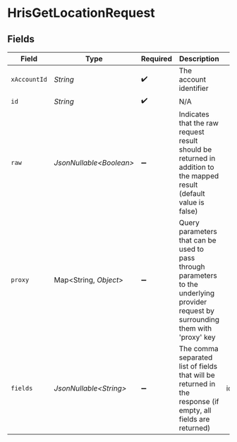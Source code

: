 # HrisGetLocationRequest


## Fields

| Field                                                                                                                                           | Type                                                                                                                                            | Required                                                                                                                                        | Description                                                                                                                                     | Example                                                                                                                                         |
| ----------------------------------------------------------------------------------------------------------------------------------------------- | ----------------------------------------------------------------------------------------------------------------------------------------------- | ----------------------------------------------------------------------------------------------------------------------------------------------- | ----------------------------------------------------------------------------------------------------------------------------------------------- | ----------------------------------------------------------------------------------------------------------------------------------------------- |
| `xAccountId`                                                                                                                                    | *String*                                                                                                                                        | :heavy_check_mark:                                                                                                                              | The account identifier                                                                                                                          |                                                                                                                                                 |
| `id`                                                                                                                                            | *String*                                                                                                                                        | :heavy_check_mark:                                                                                                                              | N/A                                                                                                                                             |                                                                                                                                                 |
| `raw`                                                                                                                                           | *JsonNullable\<Boolean>*                                                                                                                        | :heavy_minus_sign:                                                                                                                              | Indicates that the raw request result should be returned in addition to the mapped result (default value is false)                              |                                                                                                                                                 |
| `proxy`                                                                                                                                         | Map\<String, *Object*>                                                                                                                          | :heavy_minus_sign:                                                                                                                              | Query parameters that can be used to pass through parameters to the underlying provider request by surrounding them with 'proxy' key            |                                                                                                                                                 |
| `fields`                                                                                                                                        | *JsonNullable\<String>*                                                                                                                         | :heavy_minus_sign:                                                                                                                              | The comma separated list of fields that will be returned in the response (if empty, all fields are returned)                                    | id,remote_id,employee_id,remote_employee_id,name,phone_number,street_1,street_2,city,state,zip_code,country,location_type,created_at,updated_at |